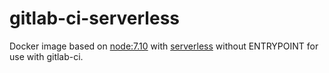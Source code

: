 # gitlab-ci-serverless

Docker image based on [node:7.10](https://hub.docker.com/_/node) with
[serverless](https://serverless.com) without ENTRYPOINT for use with gitlab-ci.
